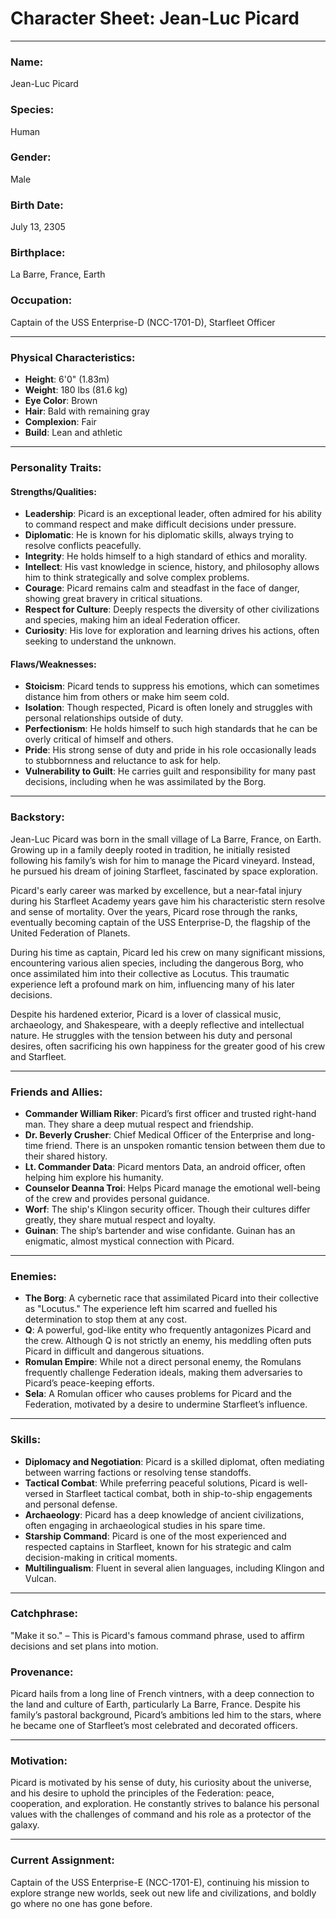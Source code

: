 # **Character Sheet: Jean-Luc Picard**

---

### **Name**:  
Jean-Luc Picard

### **Species**:  
Human

### **Gender**:  
Male

### **Birth Date**:  
July 13, 2305

### **Birthplace**:  
La Barre, France, Earth

### **Occupation**:  
Captain of the USS Enterprise-D (NCC-1701-D), Starfleet Officer

---

### **Physical Characteristics**:

- **Height**: 6'0" (1.83m)
- **Weight**: 180 lbs (81.6 kg)
- **Eye Color**: Brown
- **Hair**: Bald with remaining gray
- **Complexion**: Fair
- **Build**: Lean and athletic

---

### **Personality Traits**:

#### **Strengths/Qualities**:

- **Leadership**: Picard is an exceptional leader, often admired for his ability to command respect and make difficult decisions under pressure.
- **Diplomatic**: He is known for his diplomatic skills, always trying to resolve conflicts peacefully.
- **Integrity**: He holds himself to a high standard of ethics and morality.
- **Intellect**: His vast knowledge in science, history, and philosophy allows him to think strategically and solve complex problems.
- **Courage**: Picard remains calm and steadfast in the face of danger, showing great bravery in critical situations.
- **Respect for Culture**: Deeply respects the diversity of other civilizations and species, making him an ideal Federation officer.
- **Curiosity**: His love for exploration and learning drives his actions, often seeking to understand the unknown.

#### **Flaws/Weaknesses**:

- **Stoicism**: Picard tends to suppress his emotions, which can sometimes distance him from others or make him seem cold.
- **Isolation**: Though respected, Picard is often lonely and struggles with personal relationships outside of duty.
- **Perfectionism**: He holds himself to such high standards that he can be overly critical of himself and others.
- **Pride**: His strong sense of duty and pride in his role occasionally leads to stubbornness and reluctance to ask for help.
- **Vulnerability to Guilt**: He carries guilt and responsibility for many past decisions, including when he was assimilated by the Borg.

---

### **Backstory**:

Jean-Luc Picard was born in the small village of La Barre, France, on Earth. Growing up in a family deeply rooted in tradition, he initially resisted following his family’s wish for him to manage the Picard vineyard. Instead, he pursued his dream of joining Starfleet, fascinated by space exploration. 

Picard's early career was marked by excellence, but a near-fatal injury during his Starfleet Academy years gave him his characteristic stern resolve and sense of mortality. Over the years, Picard rose through the ranks, eventually becoming captain of the USS Enterprise-D, the flagship of the United Federation of Planets.

During his time as captain, Picard led his crew on many significant missions, encountering various alien species, including the dangerous Borg, who once assimilated him into their collective as Locutus. This traumatic experience left a profound mark on him, influencing many of his later decisions.

Despite his hardened exterior, Picard is a lover of classical music, archaeology, and Shakespeare, with a deeply reflective and intellectual nature. He struggles with the tension between his duty and personal desires, often sacrificing his own happiness for the greater good of his crew and Starfleet.

---

### **Friends and Allies**:

- **Commander William Riker**: Picard’s first officer and trusted right-hand man. They share a deep mutual respect and friendship.
- **Dr. Beverly Crusher**: Chief Medical Officer of the Enterprise and long-time friend. There is an unspoken romantic tension between them due to their shared history.
- **Lt. Commander Data**: Picard mentors Data, an android officer, often helping him explore his humanity.
- **Counselor Deanna Troi**: Helps Picard manage the emotional well-being of the crew and provides personal guidance.
- **Worf**: The ship's Klingon security officer. Though their cultures differ greatly, they share mutual respect and loyalty.
- **Guinan**: The ship’s bartender and wise confidante. Guinan has an enigmatic, almost mystical connection with Picard.

---

### **Enemies**:

- **The Borg**: A cybernetic race that assimilated Picard into their collective as "Locutus." The experience left him scarred and fuelled his determination to stop them at any cost.
- **Q**: A powerful, god-like entity who frequently antagonizes Picard and the crew. Although Q is not strictly an enemy, his meddling often puts Picard in difficult and dangerous situations.
- **Romulan Empire**: While not a direct personal enemy, the Romulans frequently challenge Federation ideals, making them adversaries to Picard’s peace-keeping efforts.
- **Sela**: A Romulan officer who causes problems for Picard and the Federation, motivated by a desire to undermine Starfleet’s influence.

---

### **Skills**:

- **Diplomacy and Negotiation**: Picard is a skilled diplomat, often mediating between warring factions or resolving tense standoffs.
- **Tactical Combat**: While preferring peaceful solutions, Picard is well-versed in Starfleet tactical combat, both in ship-to-ship engagements and personal defense.
- **Archaeology**: Picard has a deep knowledge of ancient civilizations, often engaging in archaeological studies in his spare time.
- **Starship Command**: Picard is one of the most experienced and respected captains in Starfleet, known for his strategic and calm decision-making in critical moments.
- **Multilingualism**: Fluent in several alien languages, including Klingon and Vulcan.

---

### **Catchphrase**:

"Make it so." – This is Picard's famous command phrase, used to affirm decisions and set plans into motion.

### **Provenance**:

Picard hails from a long line of French vintners, with a deep connection to the land and culture of Earth, particularly La Barre, France. Despite his family’s pastoral background, Picard’s ambitions led him to the stars, where he became one of Starfleet’s most celebrated and decorated officers.

---

### **Motivation**:

Picard is motivated by his sense of duty, his curiosity about the universe, and his desire to uphold the principles of the Federation: peace, cooperation, and exploration. He constantly strives to balance his personal values with the challenges of command and his role as a protector of the galaxy.

---

### **Current Assignment**:

Captain of the USS Enterprise-E (NCC-1701-E), continuing his mission to explore strange new worlds, seek out new life and civilizations, and boldly go where no one has gone before.
